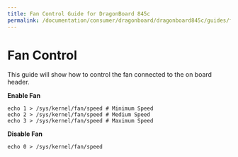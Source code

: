 ```yaml
---
title: Fan Control Guide for DragonBoard 845c
permalink: /documentation/consumer/dragonboard/dragonboard845c/guides/fan-control.md.html
---
```


# Fan Control

This guide will show how to control the fan connected to the on board header.

**Enable Fan**

```Shell
echo 1 > /sys/kernel/fan/speed # Minimum Speed
echo 2 > /sys/kernel/fan/speed # Medium Speed
echo 3 > /sys/kernel/fan/speed # Maximum Speed
```

**Disable Fan**

```Shell
echo 0 > /sys/kernel/fan/speed
```